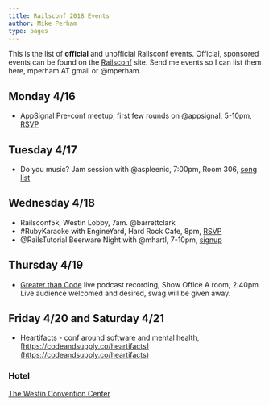 ```yaml
---
title: Railsconf 2018 Events
author: Mike Perham
type: pages
---
```


This is the list of **official** and unofficial Railsconf events.  Official,
sponsored events can be found on the [Railsconf](http://railsconf.com/) site.
Send me events so I can list them here, mperham AT gmail or @mperham.

## Monday 4/16

* AppSignal Pre-conf meetup, first few rounds on @appsignal, 5-10pm, [RSVP](https://www.eventbrite.com/e/pre-railsconf-meetup-tickets-45111838724)

## Tuesday 4/17

* Do you music?  Jam session with @aspleenic, 7:00pm, Room 306, [song
list](http://github.com/aspleenic/railsconf-2011-musicjam)

## Wednesday 4/18

* Railsconf5k, Westin Lobby, 7am. @barrettclark
* #RubyKaraoke with EngineYard, Hard Rock Cafe, 8pm, [RSVP](https://www.engineyard.com/railskaraoke)
* @RailsTutorial Beerware Night with @mhartl, 7-10pm, [signup](https://www.eventbrite.com/e/7th-semi-annual-rails-tutorial-beerware-night-tickets-45036732078)

## Thursday 4/19

* [Greater than Code](https://www.greaterthancode.com/) live podcast recording, Show Office A room, 2:40pm.
  Live audience welcomed and desired, swag will be given away.

## Friday 4/20 and Saturday 4/21

* Heartifacts - conf around software and mental health, [https://codeandsupply.co/heartifacts](https://codeandsupply.co/heartifacts)


### Hotel

[The Westin Convention Center](http://www.westinpittsburgh.com/)
